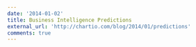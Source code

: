 ```yaml
---
date: '2014-01-02'
title: Business Intelligence Predictions
external_url: 'http://chartio.com/blog/2014/01/predictions'
comments: true
---
```

